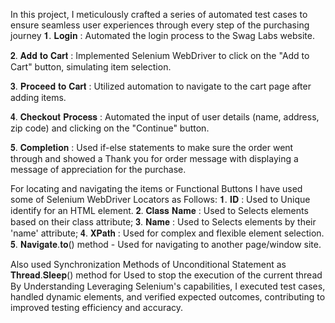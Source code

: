 
In this project, I meticulously crafted a series of automated test cases to ensure seamless user experiences through every step of the purchasing journey 
𝟏. 𝐋𝐨𝐠𝐢𝐧 : Automated the login process to the Swag Labs website.

𝟐. 𝐀𝐝𝐝 𝐭𝐨 𝐂𝐚𝐫𝐭 : Implemented Selenium WebDriver to click on the "Add to   Cart" button, simulating item selection.

𝟑. 𝐏𝐫𝐨𝐜𝐞𝐞𝐝 𝐭𝐨 𝐂𝐚𝐫𝐭 : Utilized automation to navigate to the cart page after adding items.

𝟒. 𝐂𝐡𝐞𝐜𝐤𝐨𝐮𝐭 𝐏𝐫𝐨𝐜𝐞𝐬𝐬 : Automated the input of user details (name, address, zip code) and clicking on the "Continue" button.

𝟓. 𝐂𝐨𝐦𝐩𝐥𝐞𝐭𝐢𝐨𝐧 : Used if-else statements to make sure the order went through and showed a Thank you for order message with displaying a message of appreciation for the purchase.

For locating and navigating the items or Functional Buttons I have used some of Selenium WebDriver Locators as Follows:
𝟏. 𝐈𝐃 : Used to Unique identify for an HTML element.
𝟐. 𝐂𝐥𝐚𝐬𝐬 𝐍𝐚𝐦𝐞 : Used to Selects elements based on their class attribute; 
𝟑. 𝐍𝐚𝐦𝐞 : Used to Selects elements by their 'name' attribute;
𝟒. 𝐗𝐏𝐚𝐭𝐡 : Used for complex and flexible element selection.
𝟓. 𝐍𝐚𝐯𝐢𝐠𝐚𝐭𝐞.𝐭𝐨() method - Used for navigating to another page/window site.

Also used Synchronization Methods of Unconditional Statement as 𝐓𝐡𝐫𝐞𝐚𝐝.𝐒𝐥𝐞𝐞𝐩() method for Used to stop the execution of the current thread
By Understanding Leveraging Selenium's capabilities, I executed test cases, handled dynamic elements, and verified expected outcomes, contributing to improved testing efficiency and accuracy. 






